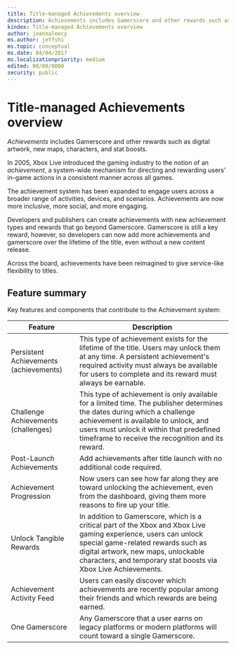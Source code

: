 ```yaml
---
title: Title-managed Achievements overview
description: Achievements includes Gamerscore and other rewards such as digital artwork, new maps, characters, and stat boosts.
kindex: Title-managed Achievements overview
author: joannaleecy
ms.author: jeffshi
ms.topic: conceptual
ms.date: 04/04/2017
ms.localizationpriority: medium
edited: 00/00/0000
security: public
---
```


# Title-managed Achievements overview

*Achievements* includes Gamerscore and other rewards such as digital artwork, new maps, characters, and stat boosts.

In 2005, Xbox Live introduced the gaming industry to the notion of an _achievement_, a system-wide mechanism for directing and rewarding users' in-game actions in a consistent manner across all games.

The achievement system has been expanded to engage users across a broader range of activities, devices, and scenarios.
Achievements are now more inclusive, more social, and more engaging.

Developers and publishers can create achievements with new achievement types and rewards that go beyond Gamerscore.
Gamerscore is still a key reward, however, so developers can now add more achievements and gamerscore over the lifetime of the title, even without a new content release.

Across the board, achievements have been reimagined to give service-like flexibility to titles.


## Feature summary

Key features and components that contribute to the Achievement system:

Feature | Description
--- | ---
Persistent Achievements (achievements) | This type of achievement exists for the lifetime of the title. Users may unlock them at any time. A persistent achievement's required activity must always be available for users to complete and its reward must always be earnable.
Challenge Achievements (challenges) | This type of achievement is only available for a limited time. The publisher determines the dates during which a challenge achievement is available to unlock, and users must unlock it within that predefined timeframe to receive the recognition and its reward.
Post-Launch Achievements | Add achievements after title launch with no additional code required.
Achievement Progression | Now users can see how far along they are toward unlocking the achievement, even from the dashboard, giving them more reasons to fire up your title.
Unlock Tangible Rewards | In addition to Gamerscore, which is a critical part of the Xbox and Xbox Live gaming experience, users can unlock special game-related rewards such as digital artwork, new maps, unlockable characters, and temporary stat boosts via Xbox Live Achievements.
Achievement Activity Feed | Users can easily discover which achievements are recently popular among their friends and which rewards are being earned.
One Gamerscore | Any Gamerscore that a user earns on legacy platforms or modern platforms will count toward a single Gamerscore.



